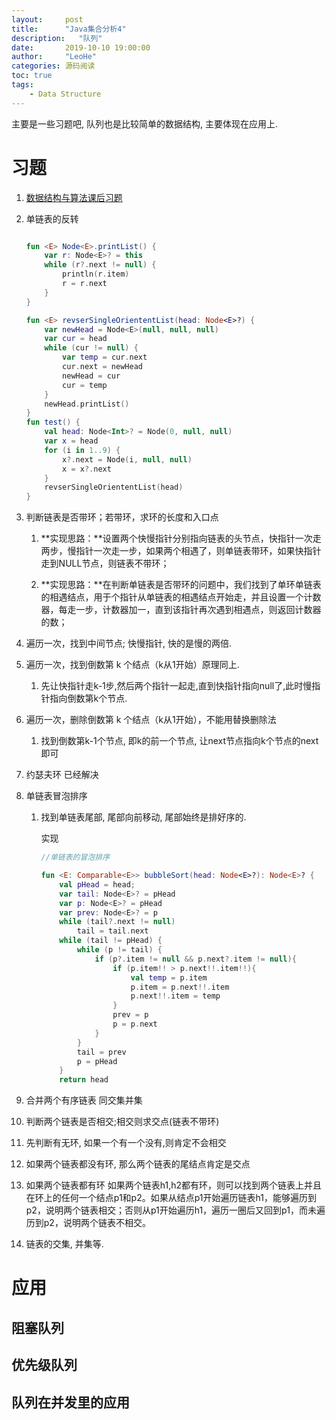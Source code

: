 ```yaml
---
layout:     post
title:      "Java集合分析4"
description:   "队列"
date:       2019-10-10 19:00:00
author:     "LeoHe"
categories: 源码阅读
toc: true
tags:
    - Data Structure
---
```




主要是一些习题吧, 队列也是比较简单的数据结构, 主要体现在应用上.



# 习题



1. [数据结构与算法课后习题](https://github.com/hefuduo/algorithm/blob/master/kotlinimpl/src/main/kotlin/kotlinimpl/chapter3.kt)

2. 单链表的反转 

   ```kotlin
   
   fun <E> Node<E>.printList() {
       var r: Node<E>? = this
       while (r?.next != null) {
           println(r.item)
           r = r.next
       }
   }
   
   fun <E> revserSingleOriententList(head: Node<E>?) {
       var newHead = Node<E>(null, null, null)
       var cur = head
       while (cur != null) {
           var temp = cur.next
           cur.next = newHead
           newHead = cur
           cur = temp
       }
       newHead.printList()
   }
   fun test() {
       val head: Node<Int>? = Node(0, null, null)
       var x = head
       for (i in 1..9) {
           x?.next = Node(i, null, null)
           x = x?.next
       }
       revserSingleOriententList(head)
   }
   ```

   

3. 判断链表是否带环；若带环，求环的长度和入口点

   1. **实现思路：**设置两个快慢指针分别指向链表的头节点，快指针一次走两步，慢指针一次走一步，如果两个相遇了，则单链表带环，如果快指针走到NULL节点，则链表不带环；

   2. **实现思路：**在判断单链表是否带环的问题中，我们找到了单环单链表的相遇结点，用于个指针从单链表的相遇结点开始走，并且设置一个计数器，每走一步，计数器加一，直到该指针再次遇到相遇点，则返回计数器的数；

4. 遍历一次，找到中间节点; 快慢指针, 快的是慢的两倍.

5. 遍历一次，找到倒数第 k 个结点（k从1开始）原理同上.

   1. 先让快指针走k-1步,然后两个指针一起走,直到快指针指向null了,此时慢指针指向倒数第k个节点.

6. 遍历一次，删除倒数第 k 个结点（k从1开始），不能用替换删除法

   1. 找到倒数第k-1个节点, 即k的前一个节点, 让next节点指向k个节点的next即可

7. 约瑟夫环 已经解决

8. 单链表冒泡排序

   1. 找到单链表尾部, 尾部向前移动, 尾部始终是排好序的.

      实现

      ```kotlin
      //单链表的冒泡排序
      
      fun <E: Comparable<E>> bubbleSort(head: Node<E>?): Node<E>? {
          val pHead = head;
          var tail: Node<E>? = pHead
          var p: Node<E>? = pHead
          var prev: Node<E>? = p
          while (tail?.next != null)
              tail = tail.next
          while (tail != pHead) {
              while (p != tail) {
                  if (p?.item != null && p.next?.item != null){
                      if (p.item!! > p.next!!.item!!){
                          val temp = p.item
                          p.item = p.next!!.item
                          p.next!!.item = temp
                      }
                      prev = p
                      p = p.next
                  }
              }
              tail = prev
              p = pHead
          }
          return head
      
      ```

      

      

      

9. 合并两个有序链表 同交集并集

   

10. 判断两个链表是否相交;相交则求交点(链表不带环)

   1. 先判断有无环, 如果一个有一个没有,则肯定不会相交
   2. 如果两个链表都没有环, 那么两个链表的尾结点肯定是交点
   3. 如果两个链表都有环 如果两个链表h1,h2都有环，则可以找到两个链表上并且在环上的任何一个结点p1和p2。如果从结点p1开始遍历链表h1，能够遍历到p2，说明两个链表相交；否则从p1开始遍历h1，遍历一圈后又回到p1，而未遍历到p2，说明两个链表不相交。

11. 链表的交集, 并集等.

# 应用

## 阻塞队列

## 优先级队列

## 队列在并发里的应用


